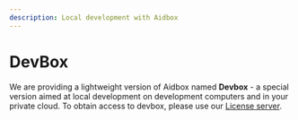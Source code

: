 ```yaml
---
description: Local development with Aidbox
---
```


# DevBox

We are providing a lightweight version of Aidbox named **Devbox** - a special version aimed at local development on development computers and in your private cloud. To obtain access to devbox, please use our [License server](https://license-ui.aidbox.app/).

